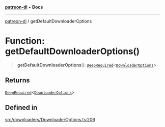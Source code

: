 [**patreon-dl**](../README.md) • **Docs**

***

[patreon-dl](../README.md) / getDefaultDownloaderOptions

# Function: getDefaultDownloaderOptions()

> **getDefaultDownloaderOptions**(): [`DeepRequired`](../type-aliases/DeepRequired.md)\<[`DownloaderOptions`](../interfaces/DownloaderOptions.md)\>

## Returns

[`DeepRequired`](../type-aliases/DeepRequired.md)\<[`DownloaderOptions`](../interfaces/DownloaderOptions.md)\>

## Defined in

[src/downloaders/DownloaderOptions.ts:206](https://github.com/patrickkfkan/patreon-dl/blob/7168e7165dfd3021aec234ee0e8458b1a8040c70/src/downloaders/DownloaderOptions.ts#L206)

